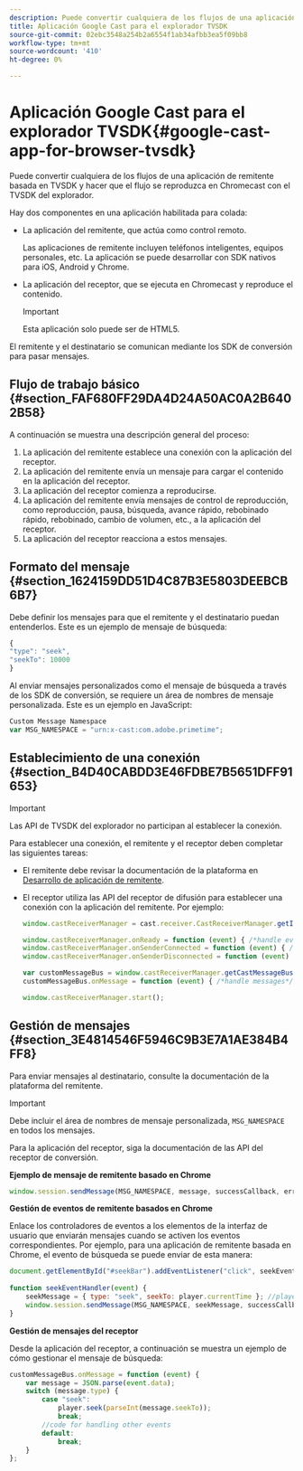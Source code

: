 ```yaml
---
description: Puede convertir cualquiera de los flujos de una aplicación de remitente basada en TVSDK y hacer que el flujo se reproduzca en Chromecast con el TVSDK del explorador.
title: Aplicación Google Cast para el explorador TVSDK
source-git-commit: 02ebc3548a254b2a6554f1ab34afbb3ea5f09bb8
workflow-type: tm+mt
source-wordcount: '410'
ht-degree: 0%

---
```


# Aplicación Google Cast para el explorador TVSDK{#google-cast-app-for-browser-tvsdk}

Puede convertir cualquiera de los flujos de una aplicación de remitente basada en TVSDK y hacer que el flujo se reproduzca en Chromecast con el TVSDK del explorador.

<!--<a id="section_87CE5D6D46F0439EB6E63A742D6DD9C8"></a>-->

Hay dos componentes en una aplicación habilitada para colada:

* La aplicación del remitente, que actúa como control remoto.

  Las aplicaciones de remitente incluyen teléfonos inteligentes, equipos personales, etc. La aplicación se puede desarrollar con SDK nativos para iOS, Android y Chrome.
* La aplicación del receptor, que se ejecuta en Chromecast y reproduce el contenido.

  >[!IMPORTANT]
  >
  >Esta aplicación solo puede ser de HTML5.

El remitente y el destinatario se comunican mediante los SDK de conversión para pasar mensajes.

## Flujo de trabajo básico {#section_FAF680FF29DA4D24A50AC0A2B6402B58}

A continuación se muestra una descripción general del proceso:

1. La aplicación del remitente establece una conexión con la aplicación del receptor.
1. La aplicación del remitente envía un mensaje para cargar el contenido en la aplicación del receptor.
1. La aplicación del receptor comienza a reproducirse.
1. La aplicación del remitente envía mensajes de control de reproducción, como reproducción, pausa, búsqueda, avance rápido, rebobinado rápido, rebobinado, cambio de volumen, etc., a la aplicación del receptor.
1. La aplicación del receptor reacciona a estos mensajes.

## Formato del mensaje {#section_1624159DD51D4C87B3E5803DEEBCB6B7}

Debe definir los mensajes para que el remitente y el destinatario puedan entenderlos. Este es un ejemplo de mensaje de búsqueda:

```js
{ 
"type": "seek", 
"seekTo": 10000 
} 
```

Al enviar mensajes personalizados como el mensaje de búsqueda a través de los SDK de conversión, se requiere un área de nombres de mensaje personalizada. Este es un ejemplo en JavaScript:

```js
Custom Message Namespace 
var MSG_NAMESPACE = "urn:x-cast:com.adobe.primetime"; 
```

## Establecimiento de una conexión {#section_B4D40CABDD3E46FDBE7B5651DFF91653}

>[!IMPORTANT]
>
>Las API de TVSDK del explorador no participan al establecer la conexión.

Para establecer una conexión, el remitente y el receptor deben completar las siguientes tareas:

* El remitente debe revisar la documentación de la plataforma en [Desarrollo de aplicación de remitente](https://developers.google.com/cast/docs/sender_apps).
* El receptor utiliza las API del receptor de difusión para establecer una conexión con la aplicación del remitente. Por ejemplo:

  ```js
  window.castReceiverManager = cast.receiver.CastReceiverManager.getInstance(); 
  
  window.castReceiverManager.onReady = function (event) { /*handle event*/ }; 
  window.castReceiverManager.onSenderConnected = function (event) { /*handle event*/ }; 
  window.castReceiverManager.onSenderDisconnected = function (event) { /*handle event*/ }; 
  
  var customMessageBus = window.castReceiverManager.getCastMessageBus(MSG_NAMESPACE); 
  customMessageBus.onMessage = function (event) { /*handle messages*/ }; 
  
  window.castReceiverManager.start(); 
  ```

## Gestión de mensajes {#section_3E4814546F5946C9B3E7A1AE384B4FF8}

Para enviar mensajes al destinatario, consulte la documentación de la plataforma del remitente.

>[!IMPORTANT]
>
>Debe incluir el área de nombres de mensaje personalizada, `MSG_NAMESPACE` en todos los mensajes.

Para la aplicación del receptor, siga la documentación de las API del receptor de conversión.

**Ejemplo de mensaje de remitente basado en Chrome**

```js
window.session.sendMessage(MSG_NAMESPACE, message, successCallback, errorCallback); //https://developers.google.com/cast/docs/reference/chrome/chrome.cast.Session#sendMessage
```

**Gestión de eventos de remitente basados en Chrome**

Enlace los controladores de eventos a los elementos de la interfaz de usuario que enviarán mensajes cuando se activen los eventos correspondientes. Por ejemplo, para una aplicación de remitente basada en Chrome, el evento de búsqueda se puede enviar de esta manera:

```js
document.getElementById("#seekBar").addEventListener("click", seekEventHandler); 
   
function seekEventHandler(event) { 
    seekMessage = { type: "seek", seekTo: player.currentTime }; //player is an instance of AdobePSDK.MediaPlayer 
    window.session.sendMessage(MSG_NAMESPACE, seekMessage, successCallback, errorCallback); 
} 
```

**Gestión de mensajes del receptor**

Desde la aplicación del receptor, a continuación se muestra un ejemplo de cómo gestionar el mensaje de búsqueda:

```js
customMessageBus.onMessage = function (event) { 
    var message = JSON.parse(event.data); 
    switch (message.type) { 
        case "seek":  
            player.seek(parseInt(message.seekTo)); 
            break; 
        //code for handling other events 
        default:  
            break; 
    } 
}; 
```
